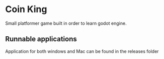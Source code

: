 # Coin King

Small platformer game built in order to learn godot engine. 

## Runnable applications
Application for both windows and Mac can be found in the releases folder
